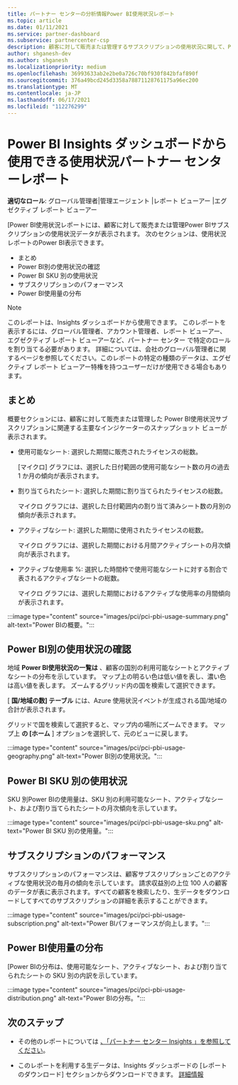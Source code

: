 ```yaml
---
title: パートナー センターの分析情報Power BI使用状況レポート
ms.topic: article
ms.date: 01/11/2021
ms.service: partner-dashboard
ms.subservice: partnercenter-csp
description: 顧客に対して販売または管理するサブスクリプションの使用状況に関して、Power BIを改善できる場所を確認します。
author: shganesh-dev
ms.author: shganesh
ms.localizationpriority: medium
ms.openlocfilehash: 36993633ab2e2be0a726c70bf930f842bfaf890f
ms.sourcegitcommit: 376a49bcd245d3358a78871128761175a96ec200
ms.translationtype: MT
ms.contentlocale: ja-JP
ms.lasthandoff: 06/17/2021
ms.locfileid: "112276299"
---
```

# <a name="power-bi-usage-report-available-from-the-partner-center-insights-dashboard"></a>Power BI Insights ダッシュボードから使用できる使用状況パートナー センターレポート

**適切なロール**: グローバル管理者|管理エージェント |レポート ビューアー |エグゼクティブ レポート ビューアー

[Power BI使用状況レポートには、顧客に対して販売または管理Power BIサブスクリプションの使用状況データが表示されます。 次のセクションは、使用状況レポートのPower BI表示できます。

- まとめ
- Power BI別の使用状況の確認
- Power BI SKU 別の使用状況
- サブスクリプションのパフォーマンス
- Power BI使用量の分布

 > [!NOTE]
 > このレポートは、Insights ダッシュボードから使用できます。 このレポートを表示するには、グローバル管理者、アカウント管理者、レポート ビューアー、エグゼクティブ レポート ビューアーなど、パートナー センター で特定のロールを割り当てる必要があります。 詳細については、会社のグローバル管理者に関するページを参照してください。このレポートの特定の種類のデータは、エグゼクティブ レポート ビューアー特権を持つユーザーだけが使用できる場合もあります。

## <a name="summary"></a>まとめ

概要セクションには、顧客に対して販売または管理した Power BI使用状況サブスクリプションに関連する主要なインジケーターのスナップショット ビューが表示されます。 

- 使用可能なシート: 選択した期間に販売されたライセンスの総数。

   [マイクロ] グラフには、選択した日付範囲の使用可能なシート数の月の過去 1 か月の傾向が表示されます。

- 割り当てられたシート: 選択した期間に割り当てられたライセンスの総数。

   マイクロ グラフには、選択した日付範囲内の割り当て済みシート数の月別の傾向が表示されます。

- アクティブなシート: 選択した期間に使用されたライセンスの総数。 

   マイクロ グラフには、選択した期間における月間アクティブシートの月次傾向が表示されます。

- アクティブな使用率 %: 選択した時間枠で使用可能なシートに対する割合で表されるアクティブなシートの総数。 

   マイクロ グラフには、選択した期間におけるアクティブな使用率の月間傾向が表示されます。

:::image type="content" source="images/pci/pci-pbi-usage-summary.png" alt-text="Power BIの概要。":::

## <a name="power-bi-usage-by-geography"></a>Power BI別の使用状況の確認

地域 **Power BI使用状況の一覧は** 、顧客の国別の利用可能なシートとアクティブなシートの分布を示しています。 マップ上の明るい色は低い値を表し、濃い色は高い値を表します。 ズームするグリッド内の国を検索して選択できます。

[ **国/地域の数] テーブル** には、Azure 使用状況イベントが生成される国/地域の合計が表示されます。

グリッドで国を検索して選択すると、マップ内の場所にズームできます。 マップ上 **の [ホーム** ] オプションを選択して、元のビューに戻します。

:::image type="content" source="images/pci/pci-pbi-usage-geography.png" alt-text="Power BI別の使用状況。":::

## <a name="power-bi-usage-by-sku"></a>Power BI SKU 別の使用状況

SKU 別Power BIの使用量は、SKU 別の利用可能なシート、アクティブなシート、および割り当てられたシートの月次傾向を示しています。

:::image type="content" source="images/pci/pci-pbi-usage-sku.png" alt-text="Power BI SKU 別の使用量。":::

## <a name="subscriptions-performance"></a>サブスクリプションのパフォーマンス

サブスクリプションのパフォーマンスは、顧客サブスクリプションごとのアクティブな使用状況の毎月の傾向を示しています。 請求収益別の上位 100 人の顧客のデータが表に表示されます。すべての顧客を検索したり、生データをダウンロードしてすべてのサブスクリプションの詳細を表示することができます。

:::image type="content" source="images/pci/pci-pbi-usage-subscription.png" alt-text="Power BIパフォーマンスが向上します。":::

## <a name="power-bi-usage-distribution"></a>Power BI使用量の分布

[Power BIの分布は、使用可能なシート、アクティブなシート、および割り当てられたシートの SKU 別の内訳を示しています。

:::image type="content" source="images/pci/pci-pbi-usage-distribution.png" alt-text="Power BIの分布。":::

## <a name="next-steps"></a>次のステップ

- その他のレポートについては [、「パートナー センター Insights 」を参照してください](partner-center-insights.md)。

- このレポートを利用する生データは、Insights ダッシュボードの [レポートのダウンロード] セクションからダウンロードできます。 [詳細情報](pci-download-reports.md) 

